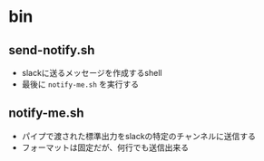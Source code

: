 # bin

## send-notify.sh

+ slackに送るメッセージを作成するshell
+ 最後に `notify-me.sh` を実行する

## notify-me.sh

+ パイプで渡された標準出力をslackの特定のチャンネルに送信する
+ フォーマットは固定だが、何行でも送信出来る
